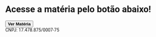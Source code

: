 <!DOCTYPE html>
<html>
<head>
<link href="https://fonts.googleapis.com/css2?family=Roboto:ital,wght@0,400;0,700;1,500&display=swap" rel="stylesheet">
<meta name="viewport" content="width=device-width, initial-scale=1.0">
<style type="text/css">
	body{font-family: 'Roboto', sans-serif;}

	.button {
  background-color: #4CAF50; /* Green */
  border: none;
  color: white;
  padding: 15px 32px;
  text-align: center;
  text-decoration: none;
  display: inline-block;
  font-size: 36px;
  margin: auto;
  display: block;
  border-radius: 10px

}

.button1 {background-color: #4CAF50;} /* Green */

h1 {text-align: center}

#footer {
	position: fixed;
	bottom: 10px;
	font-style: italic;
	font-size: 14px;
	text-align: center;
	width: 100%
}
</style>
</head>
<body>
<h1>Acesse a matéria pelo botão abaixo!</h1>
<button class="button" onclick="go('https://google.com.br')"><strong>Ver Matéria</strong></button>

<div id="footer">CNPJ: 17.478.875/0007-75</div>

<script type="text/javascript">
function go(url){
	window.location.href=url
}
</script>
</body>
</html>
